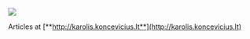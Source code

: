 ![](http://karolis.koncevicius.lt/data/karoliskoncevicius/church.jpeg)

Articles at [**http://karolis.koncevicius.lt**](http://karolis.koncevicius.lt)
